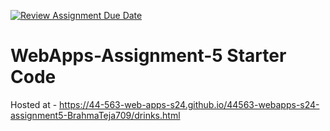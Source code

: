 [![Review Assignment Due Date](https://classroom.github.com/assets/deadline-readme-button-24ddc0f5d75046c5622901739e7c5dd533143b0c8e959d652212380cedb1ea36.svg)](https://classroom.github.com/a/5u0mb8O1)
# WebApps-Assignment-5 Starter Code
Hosted at - https://44-563-web-apps-s24.github.io/44563-webapps-s24-assignment5-BrahmaTeja709/drinks.html
